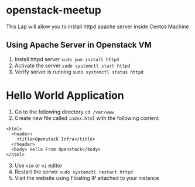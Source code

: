 # openstack-meetup

This Lap will allow you to install httpd apache server inside Centos Machine

## Using Apache Server in Openstack VM  
1. Install httpd server `sudo yum install httpd`
2. Activate the server `sudo systemctl start httpd`
3. Verify server is running `sudo systemctl status httpd`


# Hello World Application

1. Go to the following directory `cd /var/www`
2. Create new file called `index.html` with the following content
```
<html>
  <header>
    <title>Openstack Infra</title>
  </header>
  <body> Hello From Openstack</body>
</html>
```
3. Use `vim` or `vi` editor
4. Restart the server `sudo systemctl restart httpd`
5. Visit the website using Floating IP attached to your instance
